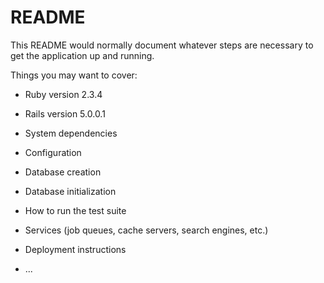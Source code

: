# README

This README would normally document whatever steps are necessary to get the
application up and running.

Things you may want to cover:

* Ruby version 2.3.4
* Rails version 5.0.0.1

* System dependencies

* Configuration

* Database creation

* Database initialization

* How to run the test suite

* Services (job queues, cache servers, search engines, etc.)

* Deployment instructions

* ...
